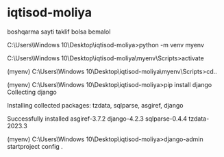 # iqtisod-moliya
 boshqarma sayti taklif bolsa bemalol


C:\Users\Windows 10\Desktop\iqtisod-moliya>python -m venv myenv

C:\Users\Windows 10\Desktop\iqtisod-moliya\myenv\Scripts>activate

(myenv) C:\Users\Windows 10\Desktop\iqtisod-moliya\myenv\Scripts>cd..



(myenv) C:\Users\Windows 10\Desktop\iqtisod-moliya>pip install django
Collecting django
  
Installing collected packages: tzdata, sqlparse, asgiref, django

Successfully installed asgiref-3.7.2 django-4.2.3 sqlparse-0.4.4 tzdata-2023.3


(myenv) C:\Users\Windows 10\Desktop\iqtisod-moliya>django-admin startproject config .

